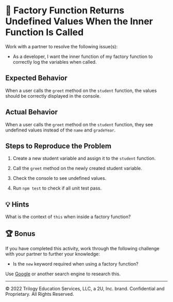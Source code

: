 # 🐛 Factory Function Returns Undefined Values When the Inner Function Is Called

Work with a partner to resolve the following issue(s):

* As a developer, I want the inner function of my factory function to correctly log the variables when called.

## Expected Behavior

When a user calls the `greet` method on the `student` function, the values should be correctly displayed in the console.

## Actual Behavior

When a user calls the `greet` method on the `student` function, they see undefined values instead of the `name` and `gradeYear`.

## Steps to Reproduce the Problem

1. Create a new student variable and assign it to the `student` function. 

2. Call the `greet` method on the newly created student variable.

3. Check the console to see undefined values.

4. Run `npm test` to check if all unit test pass.

## 💡 Hints

What is the context of `this` when inside a factory function? 

## 🏆 Bonus

If you have completed this activity, work through the following challenge with your partner to further your knowledge:

* Is the `new` keyword required when using a factory function? 

Use [Google](https://www.google.com) or another search engine to research this.

---
© 2022 Trilogy Education Services, LLC, a 2U, Inc. brand. Confidential and Proprietary. All Rights Reserved.
